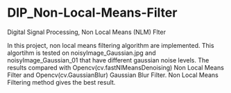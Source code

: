 # DIP_Non-Local-Means-Filter
Digital Signal Processing, Non Local Means (NLM) Flter


In this project, non local means filtering algorithm are implemented. This algortihm is tested on noisyImage_Gaussian.jpg and noisyImage_Gaussian_01 that have different gaussian noise levels.  The results compared with Opencv(cv.fastNlMeansDenoising) Non Local Means Filter and Opencv(cv.GaussianBlur) Gaussian Blur Filter. Non Local Means Filtering method gives the best result.
